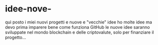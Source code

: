 # idee-nove-
quì posto i miei nuovi progetti e nuove e "vecchie" idee
ho molte idee ma devo prima imparere bene come funziona GitHub
le nuove idee saranno sviluppate nel mondo blockchain e delle criptovalute, solo per finanziare il progetto...
